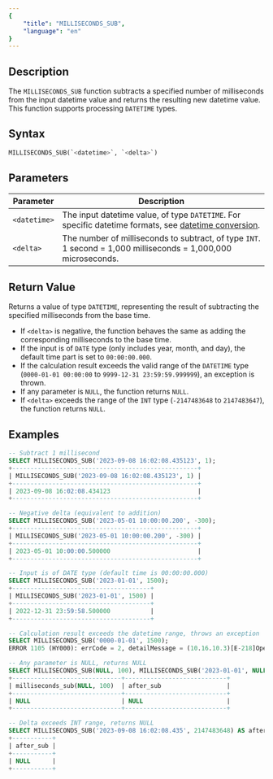 ```yaml
---
{
    "title": "MILLISECONDS_SUB",
    "language": "en"
}
---
```


## Description

The `MILLISECONDS_SUB` function subtracts a specified number of milliseconds from the input datetime value and returns the resulting new datetime value. This function supports processing `DATETIME` types.

## Syntax

```sql
MILLISECONDS_SUB(`<datetime>`, `<delta>`)
```

## Parameters

| Parameter    | Description                                                                                   |
|--------------|-----------------------------------------------------------------------------------------------|
| `<datetime>` | The input datetime value, of type `DATETIME`. For specific datetime formats, see [datetime conversion](../../../../../current/sql-manual/basic-element/sql-data-types/conversion/datetime-conversion). |
| `<delta>`    | The number of milliseconds to subtract, of type `INT`. 1 second = 1,000 milliseconds = 1,000,000 microseconds. |

## Return Value

Returns a value of type `DATETIME`, representing the result of subtracting the specified milliseconds from the base time.

- If `<delta>` is negative, the function behaves the same as adding the corresponding milliseconds to the base time.
- If the input is of `DATE` type (only includes year, month, and day), the default time part is set to `00:00:00.000`.
- If the calculation result exceeds the valid range of the `DATETIME` type (`0000-01-01 00:00:00` to `9999-12-31 23:59:59.999999`), an exception is thrown.
- If any parameter is `NULL`, the function returns `NULL`.
- If `<delta>` exceeds the range of the `INT` type (`-2147483648` to `2147483647`), the function returns `NULL`.

## Examples

```sql
-- Subtract 1 millisecond
SELECT MILLISECONDS_SUB('2023-09-08 16:02:08.435123', 1);
+---------------------------------------------------+
| MILLISECONDS_SUB('2023-09-08 16:02:08.435123', 1) |
+---------------------------------------------------+
| 2023-09-08 16:02:08.434123                        |
+---------------------------------------------------+

-- Negative delta (equivalent to addition)
SELECT MILLISECONDS_SUB('2023-05-01 10:00:00.200', -300);
+---------------------------------------------------+
| MILLISECONDS_SUB('2023-05-01 10:00:00.200', -300) |
+---------------------------------------------------+
| 2023-05-01 10:00:00.500000                        |
+---------------------------------------------------+

-- Input is of DATE type (default time is 00:00:00.000)
SELECT MILLISECONDS_SUB('2023-01-01', 1500);
+--------------------------------------+
| MILLISECONDS_SUB('2023-01-01', 1500) |
+--------------------------------------+
| 2022-12-31 23:59:58.500000           |
+--------------------------------------+

-- Calculation result exceeds the datetime range, throws an exception
SELECT MILLISECONDS_SUB('0000-01-01', 1500);
ERROR 1105 (HY000): errCode = 2, detailMessage = (10.16.10.3)[E-218]Operation milliseconds_sub of 0000-01-01 00:00:00, 1500 out of range

-- Any parameter is NULL, returns NULL
SELECT MILLISECONDS_SUB(NULL, 100), MILLISECONDS_SUB('2023-01-01', NULL) AS after_sub;
+------------------------------+----------------------------+
| milliseconds_sub(NULL, 100)  | after_sub                  |
+------------------------------+----------------------------+
| NULL                         | NULL                       |
+------------------------------+----------------------------+

-- Delta exceeds INT range, returns NULL
SELECT MILLISECONDS_SUB('2023-09-08 16:02:08.435', 2147483648) AS after_sub;
+-----------+
| after_sub |
+-----------+
| NULL      |
+-----------+
```